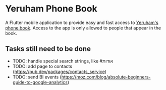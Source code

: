 # Yeruham Phone Book

A Flutter mobile application to provide easy and fast access to [Yeruham's phone book](https://sites.google.com/site/yeruchamphonebook/). Access to the app is only allowed to people that appear in the book.

## Tasks still need to be done
- TODO: handle special search strings, like #אודות
- TODO: add page to contacts (https://pub.dev/packages/contacts_service)
- TODO: send BI events (https://moz.com/blog/absolute-beginners-guide-to-google-analytics)
